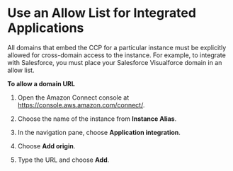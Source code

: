 # Use an Allow List for Integrated Applications<a name="app-integration"></a>

All domains that embed the CCP for a particular instance must be explicitly allowed for cross\-domain access to the instance\. For example, to integrate with Salesforce, you must place your Salesforce Visualforce domain in an allow list\.

**To allow a domain URL**

1. Open the Amazon Connect console at [https://console\.aws\.amazon\.com/connect/](https://console.aws.amazon.com/connect/)\.

1. Choose the name of the instance from **Instance Alias**\.

1. In the navigation pane, choose **Application integration**\.

1. Choose **Add origin**\.

1. Type the URL and choose **Add**\.